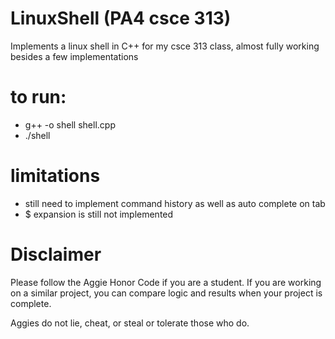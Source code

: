 # LinuxShell (PA4 csce 313)
Implements a linux shell in C++ for my csce 313 class, almost fully working besides a few implementations

# to run:
- g++ -o shell shell.cpp 
- ./shell

# limitations
- still need to implement command history as well as auto complete on tab
- $ expansion is still not implemented

# Disclaimer
Please follow the Aggie Honor Code if you are a student. If you are working on a similar project, you can compare logic and results when your project is complete.

Aggies do not lie, cheat, or steal or tolerate those who do.
